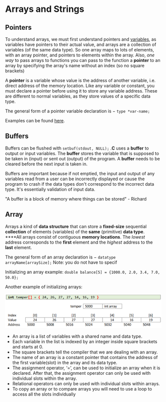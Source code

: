 # Arrays and Strings

## Pointers

To understand arrays, we must first understand pointers and [variables](variables-and-data-types.md#variables), as variables have pointers to their actual value, and arrays are a collection of variables \(of the same data type\). So one array maps to lots of elements, with an array pointer, and pointers to elements within the array. Also, _one way_ to pass arrays to functions you can pass to the function a **pointer** to an array by specifying the array's name without an index \(so no square brackets\)

A **pointer** is a variable whose value is the address of another variable, i.e. direct address of the memory location. Like any variable or constant, you must declare a pointer before using it to store any variable address. These are different to normal variables, as they store values of a specific data type. 

The general form of a pointer variable declaration is − `type *var-name;` 

Examples can be found [here](https://adnantech.gitbook.io/code/code/c/pointers).

## Buffers

Buffers can be flushed with `setbuf(stdout, NULL);` .**C** uses a **buffer** to output or input variables. The **buffer** stores the variable that is supposed to be taken in \(input\) or sent out \(output\) of the program. A **buffer** needs to be cleared before the next input is taken in.

Buffers are important because if not emptied, the input and output of any variables read from a user can be incorrectly displayed or cause the program to crash if the data types don't correspond to the incorrect data type. It's essentially validation of input data.

"A buffer is a block of memory where things can be stored" - Richard

## Array

Arrays a kind of **data structure** that can store a **fixed-size** sequential **collection** of elements \(variables\) of the **same** \(primitive\) **data type**. ****All arrays consist of contiguous **memory locations**. The _lowest_ address corresponds to the **first** element and the _highest_ address to the **last** element.

The general form of an array declaration is  − `datatype arrayName[arraySize];` Note: you do not have to specif

Initializing an array example: `double balance[5] = {1000.0, 2.0, 3.4, 7.0, 50.0};`

Another example of initializing arrays:

![](../../../../.gitbook/assets/image%20%281%29.png)

* An array is a list of variables with a shared name and data type.
* Each variable in the list is indexed by an integer inside square brackets and starts at 0.
* The square brackets tell the compiler that we are dealing with an array.
* The name of an array is a constant pointer that contains the address of the first variable\(slot\) in the array and its data type.
* The assignment operator, ‘=’, can be used to initialize an array when it is declared. After that, the assignment operator can only be used with individual slots within the array.
* Relational operators can only be used with individual slots within arrays.
* To copy an array or to compare arrays you will need to use a loop to access all the slots individually

